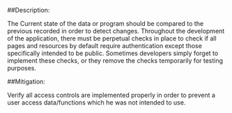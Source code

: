##Description:

The Current state of the data or program should be compared to the previous recorded in order to detect changes.
Throughout the development of the application, there must be perpetual checks in place to check if all 
pages and resources by default require authentication except those specifically intended to be public.
Sometimes developers simply forget to implement these checks, or they remove the checks temporarily 
for testing purposes. 

##Mitigation:

Verify all access controls are implemented properly in order to prevent a user access data/functions which 
he was not intended to use.
